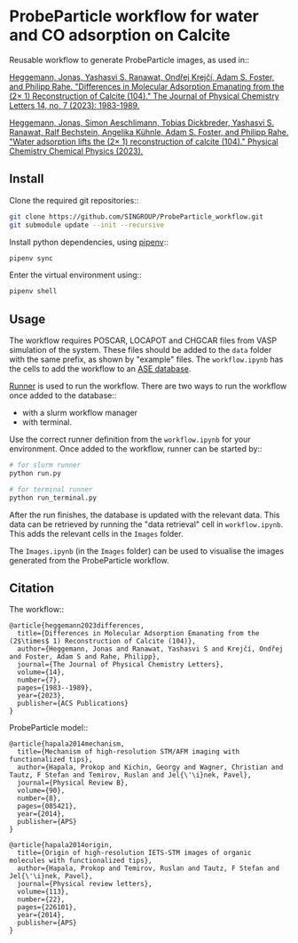 ProbeParticle workflow for water and CO adsorption on Calcite
=============================================================

Reusable workflow to generate ProbeParticle images, as used in::

[Heggemann, Jonas, Yashasvi S. Ranawat, Ondřej Krejčí, Adam S. Foster, and Philipp Rahe. "Differences in Molecular Adsorption Emanating from the (2× 1) Reconstruction of Calcite (104)." The Journal of Physical Chemistry Letters 14, no. 7 (2023): 1983-1989.](https://pubs.acs.org/doi/full/10.1021/acs.jpclett.2c03243)

[Heggemann, Jonas, Simon Aeschlimann, Tobias Dickbreder, Yashasvi S. Ranawat, Ralf Bechstein, Angelika Kühnle, Adam S. Foster, and Philipp Rahe. "Water adsorption lifts the (2× 1) reconstruction of calcite (104)." Physical Chemistry Chemical Physics (2023).](https://pubs.rsc.org/en/content/articlehtml/2023/cp/d3cp01408h)

Install
-------

Clone the required git repositories::

```bash
git clone https://github.com/SINGROUP/ProbeParticle_workflow.git
git submodule update --init --recursive
```

Install python dependencies, using [pipenv](https://pipenv.pypa.io/en/latest/)::

```bash
pipenv sync
```

Enter the virtual environment using::

```bash
pipenv shell
```

Usage
-----

The workflow requires POSCAR, LOCAPOT and CHGCAR files from VASP simulation of the system. These files should be added to the `data` folder with the same prefix, as shown by "example" files.
The `workflow.ipynb` has the cells to add the workflow to an [ASE database](https://wiki.fysik.dtu.dk/ase/ase/db/db.html). 

[Runner](https://runner.readthedocs.io) is used to run the workflow.
There are two ways to run the workflow once added to the database::
 * with a slurm workflow manager
 * with terminal.

Use the correct runner definition from the `workflow.ipynb` for your environment. Once added to the workflow, runner can be started by::

```bash
# for slurm runner
python run.py

# for terminal runner
python run_terminal.py
```

After the run finishes, the database is updated with the relevant data. This data can be retrieved by running the "data retrieval" cell in `workflow.ipynb`. This adds the relevant cells in the `Images` folder.

The `Images.ipynb` (in the `Images` folder) can be used to visualise the images generated from the ProbeParticle workflow.

Citation
--------

The workflow::

```
@article{heggemann2023differences,
  title={Differences in Molecular Adsorption Emanating from the (2$\times$ 1) Reconstruction of Calcite (104)},
  author={Heggemann, Jonas and Ranawat, Yashasvi S and Krejčí, Ondřej and Foster, Adam S and Rahe, Philipp},
  journal={The Journal of Physical Chemistry Letters},
  volume={14},
  number={7},
  pages={1983--1989},
  year={2023},
  publisher={ACS Publications}
}
```

ProbeParticle model::

```
@article{hapala2014mechanism,
  title={Mechanism of high-resolution STM/AFM imaging with functionalized tips},
  author={Hapala, Prokop and Kichin, Georgy and Wagner, Christian and Tautz, F Stefan and Temirov, Ruslan and Jel{\'\i}nek, Pavel},
  journal={Physical Review B},
  volume={90},
  number={8},
  pages={085421},
  year={2014},
  publisher={APS}
}
```
```
@article{hapala2014origin,
  title={Origin of high-resolution IETS-STM images of organic molecules with functionalized tips},
  author={Hapala, Prokop and Temirov, Ruslan and Tautz, F Stefan and Jel{\'\i}nek, Pavel},
  journal={Physical review letters},
  volume={113},
  number={22},
  pages={226101},
  year={2014},
  publisher={APS}
}
```

